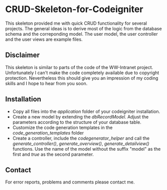 CRUD-Skeleton-for-Codeigniter
=============================

This skeleton provided me with quick CRUD functionality for several projects. 
The general ideas is to derive most of the logic from the database schema and the correponding model.
The user model, the user controller and the user views are example files.

Disclaimer
-------------
This skeleton is similar to parts of the code of the WW-Intranet project.  Unfortunately I can't make the code completely available due to copyright protection. Nevertheless this should give you an impression of my coding skills and I hope to hear from you soon.

Installation
-------------
- Copy all files into the *application* folder of your codeigniter installation.  
- Create a new model by extending the *dbRecordModel*. Adjust the parameters according to the structure of your database table.
- Customize the code generation templates in the *code_generation_templates* folder
- Create a controller, include the *codegenerator_helper* and call the *generate_controller()*, *generate_overview()*, *generate_detailview()* functions. Use the name of the model without the suffix "model" as the first and *true* as the second parameter.


Contact
-------------
For error reports, problems and comments please contact me.